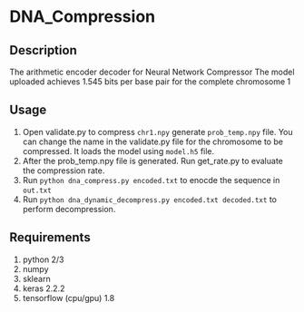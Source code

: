 # DNA_Compression

## Description
The arithmetic encoder decoder for Neural Network Compressor
The model uploaded achieves 1.545 bits per base pair for the complete chromosome 1

## Usage
1. Open validate.py to compress `chr1.npy` generate `prob_temp.npy` file. You can change the name in the validate.py file for the chromosome to be compressed. It loads the model using `model.h5` file.
2. After the prob_temp.npy file is generated. Run get_rate.py to evaluate the compression rate.
3. Run `python dna_compress.py encoded.txt` to enocde the sequence in `out.txt`
4. Run `python dna_dynamic_decompress.py encoded.txt decoded.txt` to perform decompression.

## Requirements
1. python 2/3
2. numpy
3. sklearn
4. keras 2.2.2
5. tensorflow (cpu/gpu) 1.8
